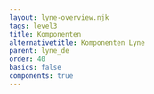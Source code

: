 ```yaml
---
layout: lyne-overview.njk
tags: level3
title: Komponenten
alternativetitle: Komponenten Lyne
parent: lyne_de
order: 40
basics: false
components: true
---
```

